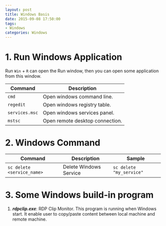 ```yaml
---
layout: post
title: Windows Basis
date: 2015-09-08 17:50:00
tags:
- Windows
categories: Windows
---
```


# 1. Run Windows Application

Run `Win` + `R` can open the Run window, then you can open some application from this window.

| Command           |             Description                      |
| ----------------- | -------------------------------------------- |
| `cmd`             | Open windows command line.                   |
| `regedit`         | Open windows registry table.                 |
| `services.msc`    | Open windows services panel.                 |
| `mstsc`           | Open remote desktop connection.              |


# 2. Windows Command

| Command                          |             Description                      | Sample                     |
| -------------------------------- | -------------------------------------------- | -------------------------- |
| `sc delete <service_name>`       | Delete Windows Service                       | `sc delete "my_service"`   |

# 3. Some Windows build-in program

1. ***rdpclip.exe***: RDP Clip Monitor. This program is running when Windows start. It enable user to copy/paste content between local machine and remote machine.





